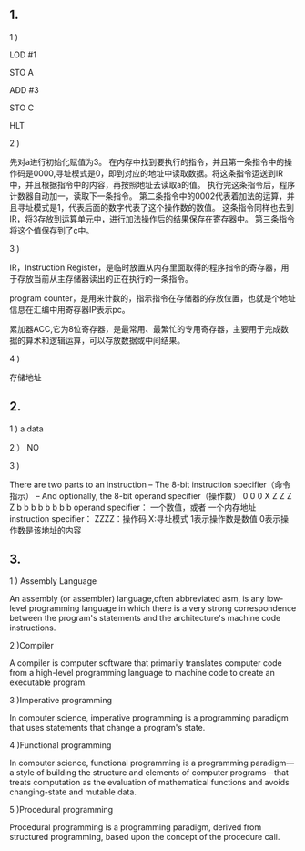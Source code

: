 ## 1.
1 )

LOD #1

STO A

ADD #3

STO C

HLT

2 )

先对a进行初始化赋值为3。
在内存中找到要执行的指令，并且第一条指令中的操作码是0000,寻址模式是0，即到对应的地址中读取数据。将这条指令运送到IR中，并且根据指令中的内容，再按照地址去读取a的值。
执行完这条指令后，程序计数器自动加一，读取下一条指令。
第二条指令中的0002代表着加法的运算，并且寻址模式是1，代表后面的数字代表了这个操作数的数值。 这条指令同样也去到IR，将3存放到运算单元中，进行加法操作后的结果保存在寄存器中。
第三条指令将这个值保存到了c中。


 
3 )

IR，Instruction Register，是临时放置从内存里面取得的程序指令的寄存器，用于存放当前从主存储器读出的正在执行的一条指令。

 program counter，是用来计数的，指示指令在存储器的存放位置，也就是个地址信息在汇编中用寄存器IP表示pc。

累加器ACC,它为8位寄存器，是最常用、最繁忙的专用寄存器，主要用于完成数据的算术和逻辑运算，可以存放数据或中间结果。 

4 )

存储地址

## 2.

1 )
a data

2 ）
NO

3 )

There are two parts to an instruction – The 8-bit instruction specifier（命令指示） – And optionally, the 8-bit operand specifier（操作数）
0 0 0 X Z Z Z Z b b b b b b b b operand specifier： 一个数值，或者 一个内存地址 instruction specifier： ZZZZ：操作码 X:寻址模式 1表示操作数是数值 0表示操作数是该地址的内容


## 3.

1 ) Assembly Language


An assembly (or assembler) language,often abbreviated asm, is any low-level programming language in which there is a very strong correspondence between the program's statements and the architecture's machine code instructions. 

2 )Compiler

A compiler is computer software that primarily translates computer code from a high-level programming language to machine code to create an executable program.

3 )Imperative programming

In computer science, imperative programming is a programming paradigm that uses statements that change a program's state.

4 )Functional programming

In computer science, functional programming is a programming paradigm—a style of building the structure and elements of computer programs—that treats computation as the evaluation of mathematical functions and avoids changing-state and mutable data.

5 )Procedural programming

Procedural programming is a programming paradigm, derived from structured programming, based upon the concept of the procedure call.
 


